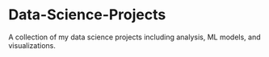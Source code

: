 # Data-Science-Projects
A collection of my data science projects including analysis, ML models, and visualizations.
